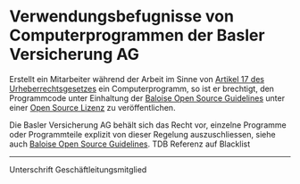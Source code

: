 # Verwendungsbefugnisse von Computerprogrammen der Basler Versicherung AG

Erstellt ein Mitarbeiter während der Arbeit im Sinne von [Artikel 17 des Urheberrechtsgesetzes](https://www.admin.ch/opc/de/classified-compilation/19920251/index.html#a17) ein Computerprogramm, so ist er brechtigt, den Programmcode unter Einhaltung der [Baloise Open Source Guidelines](https://baloise.github.io/open-source/docs/arc42/) unter einer [Open Source Lizenz](https://baloise.github.io/open-source/docs/arc42/#section-licenses) zu veröffentlichen.

Die Basler Versicherung AG behält sich das Recht vor, einzelne Programme oder Programmteile explizit von dieser Regelung auszuschliessen, siehe auch [Baloise Open Source Guidelines](https://baloise.github.io/open-source/docs/arc42/#_common_contribution_rules). 
TDB Referenz auf Blacklist

_____________________________________
Unterschrift Geschäftleitungsmitglied
